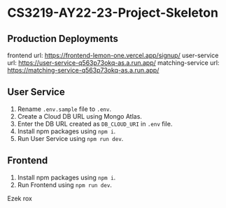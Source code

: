# CS3219-AY22-23-Project-Skeleton

## Production Deployments
frontend url: https://frontend-lemon-one.vercel.app/signup/
user-service url: https://user-service-q563p73okq-as.a.run.app/
matching-service url: https://matching-service-q563p73okq-as.a.run.app/

## User Service
1. Rename `.env.sample` file to `.env`.
2. Create a Cloud DB URL using Mongo Atlas.
3. Enter the DB URL created as `DB_CLOUD_URI` in `.env` file.
4. Install npm packages using `npm i`.
5. Run User Service using `npm run dev`.

## Frontend
1. Install npm packages using `npm i`.
2. Run Frontend using `npm run dev`.

Ezek rox
